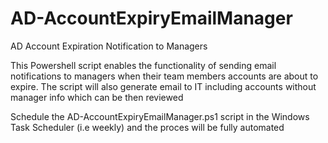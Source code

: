 # AD-AccountExpiryEmailManager
AD Account Expiration Notification to Managers

This Powershell script enables the functionality of sending email notifications to managers when their team members accounts are about to expire.
The script will also generate email to IT including accounts without manager info which can be then reviewed  

Schedule the AD-AccountExpiryEmailManager.ps1 script in the Windows Task Scheduler (i.e weekly) and the proces will be fully automated
